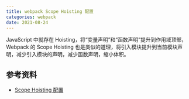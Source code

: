 ```yaml
---
title: webpack Scope Hoisting 配置
categories: webpack
date: 2021-08-24
---
```


JavaScript 中就存在 Hoisting，将“变量声明”和“函数声明”提升到作用域顶部，Webpack 的 Scope Hoisting 也是类似的道理，将引入模块提升到当前模块声明，减少引入模块的声明，减少函数声明，缩小体积。

## 参考资料

- [Scope Hoisting 配置](https://cloud.tencent.com/developer/article/1663231#:~:text=Scope%20Hoisting%20%E6%98%AFwebpack3%20%E7%9A%84,%EF%BC%8C%E3%80%8C%E8%BF%90%E8%A1%8C%E6%9B%B4%E5%BF%AB%E3%80%8D%E3%80%82)
